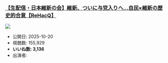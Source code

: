 ### [【生配信・日本維新の会】維新、ついに与党入りへ…自民×維新の歴史的合意【ReHacQ】](https://www.youtube.com/watch?v=Vz5Uzqp6SEo)
[![](https://img.youtube.com/vi/Vz5Uzqp6SEo/sddefault.jpg)](https://www.youtube.com/watch?v=Vz5Uzqp6SEo)
-   公開日: 2025-10-20
-   視聴数: 155,929
-   **いいね数: 3,136**
-   出演者: 
